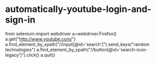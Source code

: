 # automatically-youtube-login-and-sign-in
from selenium import webdriver
a=webdriver.Firefox()
a.get("http://www.youtube.com/")
a.find_element_by_xpath("//input[@id='search']").send_keys("random technologies")
a.find_element_by_xpath("//button[@id='search-icon-legacy']").click()
a.quit()
